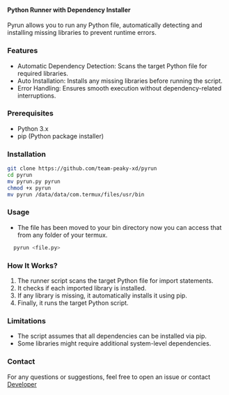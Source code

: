 #### Python Runner with Dependency Installer

Pyrun allows you to run any Python file, automatically detecting and installing missing libraries to prevent runtime errors. 

### Features

- Automatic Dependency Detection: Scans the target Python file for required libraries.
- Auto Installation: Installs any missing libraries before running the script.
- Error Handling: Ensures smooth execution without dependency-related interruptions.

### Prerequisites

- Python 3.x
- pip (Python package installer)

### Installation
```bash
git clone https://github.com/team-peaky-xd/pyrun
cd pyrun
mv pyrun.py pyrun
chmod +x pyrun
mv pyrun /data/data/com.termux/files/usr/bin
```
### Usage

- The file has been moved to your bin directory now you can access that from any folder of your termux.

```bash
  pyrun <file.py>
```

### How It Works?

1. The runner script scans the target Python file for import statements.
2. It checks if each imported library is installed.
3. If any library is missing, it automatically installs it using pip.
4. Finally, it runs the target Python script.

### Limitations

- The script assumes that all dependencies can be installed via pip.
- Some libraries might require additional system-level dependencies.

### Contact

For any questions or suggestions, feel free to open an issue or contact [Developer](https://www.facebook.com/xspoilt)
